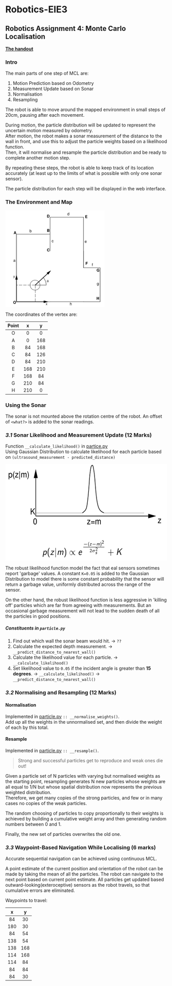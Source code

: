 # Robotics-EIE3
## Robotics Assignment 4: Monte Carlo Localisation
[**The handout**](../Resources/questions5.pdf)

### Intro
The main parts of one step of MCL are:
1. Motion Prediction based on Odometry
2. Measurement Update based on Sonar
3. Normalisation
4. Resampling

The robot is able to move around the mapped environment in small steps of 20cm, pausing after each movement.

  During motion, the particle distribution will be updated to represent the uncertain motion measured by odometry.  
  After motion, the robot makes a sonar measurement of the distance to the wall in front, and use this to adjust the particle weights based on a likelihood function.  
  Then, it will normalise and resample the particle distribution and be ready to complete another motion step.  

By repeating these steps, the robot is able to keep track of its location accurately (at least up to the limits of what is possible with only one sonar sensor).

The particle distribution for each step will be displayed in the web interface.

### The Environment and Map
<img src="../Resources/images/ass4-map.PNG" height="300px" align="center" />

The coordinates of the vertex are:

| Point |  x  |  y  |
|:-----:|:---:|:---:|
|O      |0    |0    |
|A      |0    |168    |
|B      |84    |168    |
|C      |84    |126    |
|D      |84    |210    |
|E      |168    |210    |
|F      |168    |84    |
|G      |210    |84    |
|H      |210    |0    |



### Using the Sonar
The sonar is not mounted above the rotation centre of the robot. An offset of `<what?>` is added to the sonar readings.



### _3.1_ Sonar Likelihood and Measurement Update (12 Marks)
Function `__calculate_likelihood()` in [partice.py](../src/particle.py)  
Using Gaussian Distribution to calculate likelihood for each particle based on `(ultrasound_measurement - predicted_distance)`

<img src="../Resources/images/ass4-robust_likelihood.PNG" height="300px" align="center" />

The robust likelihood function model the fact that eal sensors sometimes report 'garbage' values.
A constant `K=0.05` is added to the Gaussian Distribution to model there is some constant probability that the sensor will return a garbage value, uniformly distributed across the range of the sensor.

On the other hand, the robust likelihood function is less aggressive in 'killing off' particles which are far from agreeing with measurements. But an occasional garbage measurement will not lead to the sudden death of all the particles in good positions.

##### Constituents in `particle.py`
1. Find out which wall the sonar beam would hit. -> `??`
2. Calculate the expected depth measurement. -> `__predict_distance_to_nearest_wall()`
3. Calculate the likelihood value for each particle. -> `__calculate_likelihood()`
4. Set likelihood value to `0.05` if the incident angle is greater than **15 degrees**. -> `__calculate_likelihood()` -> `__predict_distance_to_nearest_wall()`



### _3.2_ Normalising and Resampling (12 Marks)
#### Normalisation
Implemented in [particle.py](../src/particle.py) `:: __normalise_weights()`.  
Add up all the weights in the unnormalised set, and then divide the weight of each by this total.

#### Resample
Implemented in [particle.py](../src/particle.py) `:: __resample()`.

> Strong and successful particles get to reproduce and weak ones die out!

Given a particle set of N particles with varying but normalised weights as the starting point, resampling 
generates N new particles whose weights are all equal to 1/N but whose spatial distribution now represents 
the previous weighted distribution.  
Therefore, we get many copies of the strong particles, and few or in many cases no copies of the weak particles.

The random choosing of particles to copy proportionally to their weights is achieved by building a cumulative 
weight array and then generating random numbers between 0 and 1.

Finally, the new set of particles overwrites the old one.



### _3.3_ Waypoint-Based Navigation While Localising (6 marks)
Accurate sequential navigation can be achieved using continuous MCL.

A point estimate of the current position and orientation of the robot can be made by taking the mean of all the particles. The robot can navigate to the next point based on current point estimate. All particles get updated based outward-looking(exteroceptive) sensors as the robot travels, so that cumulative errors are eliminated.

Waypoints to travel:

| x  | y  |
|:--:|:--:|
|84  |30  |
|180 |30  |
|84  |54  |
|138 |54  |
|138 |168 |
|114 |168 |
|114 |84  |
|84  |84  |
|84  |30  |
